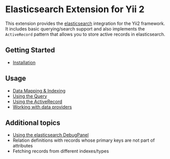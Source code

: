Elasticsearch Extension for Yii 2
=================================

This extension provides the [elasticsearch](https://www.elastic.co/products/elasticsearch) integration for the Yii2 framework.
It includes basic querying/search support and also implements the `ActiveRecord` pattern that allows you to store active
records in elasticsearch.

Getting Started
---------------

* [Installation](installation.md)

Usage
----- 
* [Data Mapping & Indexing](mapping-indexing.md)
* [Using the Query](usage-query.md)
* [Using the ActiveRecord](usage-ar.md)
* [Working with data providers](usage-data-providers.md)

Additional topics
-----------------

* [Using the elasticsearch DebugPanel](topics-debug.md)
* Relation definitions with records whose primary keys are not part of attributes
* Fetching records from different indexes/types
